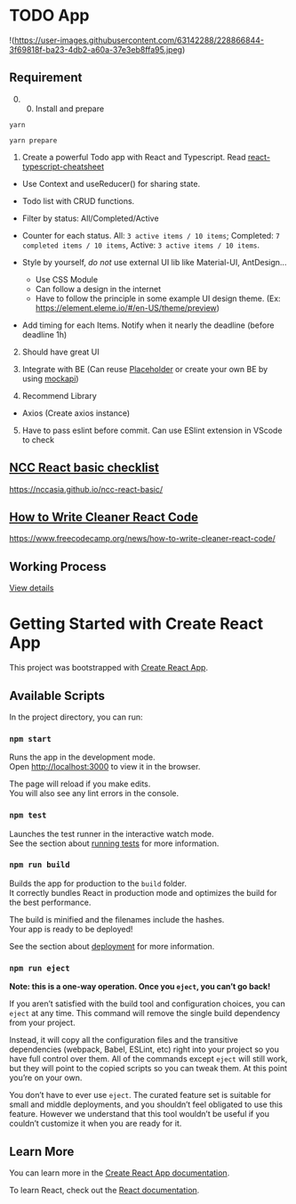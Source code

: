 # TODO App 
!(https://user-images.githubusercontent.com/63142288/228866844-3f69818f-ba23-4db2-a60a-37e3eb8ffa95.jpeg)

## Requirement

0. 0. Install and prepare
```
yarn

yarn prepare
```

1. Create a powerful Todo app with React and Typescript. Read [react-typescript-cheatsheet](https://react-typescript-cheatsheet.netlify.app/)
- Use Context and useReducer() for sharing state.
- Todo list with CRUD functions.
- Filter by status: All/Completed/Active
- Counter for each status. All: `3 active items / 10 items`; Completed: `7 completed items / 10 items`, Active: `3 active items / 10 items`.
- Style by yourself, *do not* use external UI lib like Material-UI, AntDesign...
    + Use CSS Module
    + Can follow a design in the internet
    + Have to follow the principle in some example UI design theme. (Ex: https://element.eleme.io/#/en-US/theme/preview)

- Add timing for each Items. Notify when it nearly the deadline (before deadline 1h)

2. Should have great UI

3. Integrate with BE (Can reuse [Placeholder](https://jsonplaceholder.typicode.com/) or create your own BE by using [mockapi](https://mockapi.io/docs))

4. Recommend Library 
- Axios (Create axios instance)

5. Have to pass eslint before commit. Can use ESlint extension in VScode to check 

## [NCC React basic checklist](https://nccasia.github.io/ncc-react-basic/)

https://nccasia.github.io/ncc-react-basic/

## [How to Write Cleaner React Code](https://www.freecodecamp.org/news/how-to-write-cleaner-react-code/)

https://www.freecodecamp.org/news/how-to-write-cleaner-react-code/

## Working Process

[View details](https://ops.nccsoft.vn/DefaultCollection/ncc-front-end-training/_wiki/wikis/ncc-front-end-training.wiki/448/About)


# Getting Started with Create React App

This project was bootstrapped with [Create React App](https://github.com/facebook/create-react-app).

## Available Scripts

In the project directory, you can run:

### `npm start`

Runs the app in the development mode.\
Open [http://localhost:3000](http://localhost:3000) to view it in the browser.

The page will reload if you make edits.\
You will also see any lint errors in the console.

### `npm test`

Launches the test runner in the interactive watch mode.\
See the section about [running tests](https://facebook.github.io/create-react-app/docs/running-tests) for more information.

### `npm run build`

Builds the app for production to the `build` folder.\
It correctly bundles React in production mode and optimizes the build for the best performance.

The build is minified and the filenames include the hashes.\
Your app is ready to be deployed!

See the section about [deployment](https://facebook.github.io/create-react-app/docs/deployment) for more information.

### `npm run eject`

**Note: this is a one-way operation. Once you `eject`, you can’t go back!**

If you aren’t satisfied with the build tool and configuration choices, you can `eject` at any time. This command will remove the single build dependency from your project.

Instead, it will copy all the configuration files and the transitive dependencies (webpack, Babel, ESLint, etc) right into your project so you have full control over them. All of the commands except `eject` will still work, but they will point to the copied scripts so you can tweak them. At this point you’re on your own.

You don’t have to ever use `eject`. The curated feature set is suitable for small and middle deployments, and you shouldn’t feel obligated to use this feature. However we understand that this tool wouldn’t be useful if you couldn’t customize it when you are ready for it.

## Learn More

You can learn more in the [Create React App documentation](https://facebook.github.io/create-react-app/docs/getting-started).

To learn React, check out the [React documentation](https://reactjs.org/).
